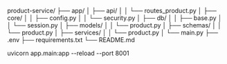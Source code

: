 product-service/
├── app/
│   ├── api/
│   │   └── routes_product.py
│   ├── core/
│   │   ├── config.py
│   │   └── security.py
│   ├── db/
│   │   ├── base.py
│   │   └── session.py
│   ├── models/
│   │   └── product.py
│   ├── schemas/
│   │   └── product.py
│   ├── services/
│   │   └── product.py
│   └── main.py
├── .env
├── requirements.txt
└── README.md

uvicorn app.main:app --reload --port 8001
